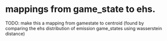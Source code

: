 # mappings from game_state to ehs.

TODO: make this a mapping from gamestate to centroid (found by comparing the ehs distribution of emission game_states using wasserstein distance)
